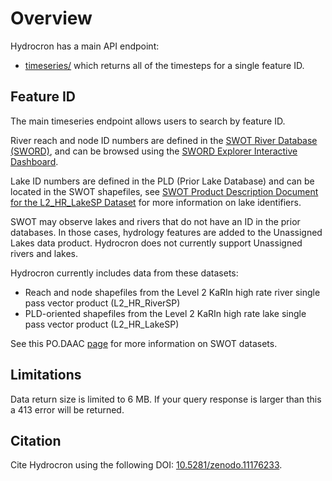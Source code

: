 # Overview

Hydrocron has a main API endpoint:

- [timeseries/](/timeseries) which returns all of the timesteps for a single feature ID.

## Feature ID

The main timeseries endpoint allows users to search by feature ID.

River reach and node ID numbers are defined in the [SWOT River Database (SWORD)](https://doi.org/10.1029/2021WR030054),
and can be browsed using the [SWORD Explorer Interactive Dashboard](https://www.swordexplorer.com/).

Lake ID numbers are defined in the PLD (Prior Lake Database) and can be located in the SWOT shapefiles, see [SWOT Product Description Document for the L2_HR_LakeSP Dataset](https://podaac.jpl.nasa.gov/SWOT?tab=datasets-information&sections=about) for more information on lake identifiers.

SWOT may observe lakes and rivers that do not have an ID in the prior databases. In those cases, hydrology features are added to the Unassigned Lakes data product.
Hydrocron does not currently support Unassigned rivers and lakes.

Hydrocron currently includes data from these datasets:

- Reach and node shapefiles from the Level 2 KaRIn high rate river single pass vector product (L2_HR_RiverSP)
- PLD-oriented shapefiles from the Level 2 KaRIn high rate lake single pass vector product (L2_HR_LakeSP)

See this PO.DAAC [page](https://podaac.jpl.nasa.gov/SWOT?tab=datasets-information&sections=about) for more information on SWOT datasets.

## Limitations

Data return size is limited to 6 MB. If your query response is larger than this a 413 error will be returned.

## Citation

Cite Hydrocron using the following DOI: [10.5281/zenodo.11176233](https://doi.org/10.5281/zenodo.11176233).
